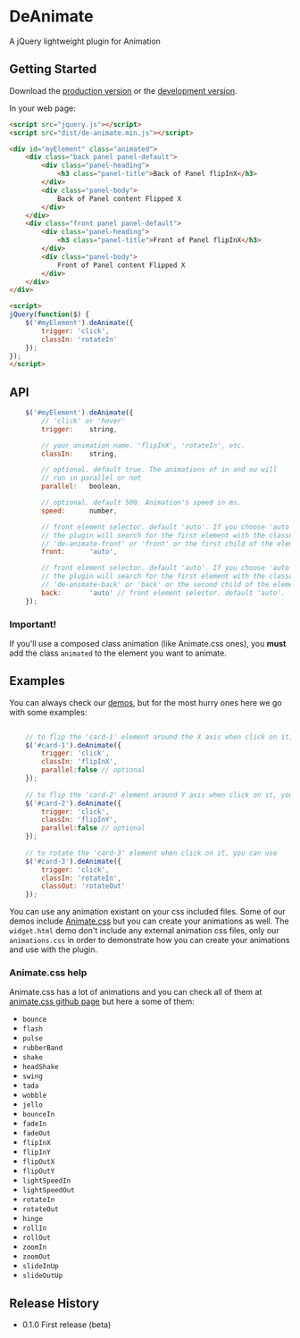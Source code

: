 # DeAnimate

A jQuery lightweight plugin for Animation

## Getting Started
Download the [production version][min] or the [development version][max].

[min]: https://raw.github.com/thiagoh/de-animate/master/dist/de-animate.min.js
[max]: https://raw.github.com/thiagoh/de-animate/master/dist/de-animate.js

In your web page:

```html
<script src="jquery.js"></script>
<script src="dist/de-animate.min.js"></script>

<div id="myElement" class="animated">
    <div class="back panel panel-default">
        <div class="panel-heading">
            <h3 class="panel-title">Back of Panel flipInX</h3>
        </div>
        <div class="panel-body">
            Back of Panel content Flipped X
        </div>
    </div>
    <div class="front panel panel-default">
        <div class="panel-heading">
            <h3 class="panel-title">Front of Panel flipInX</h3>
        </div>
        <div class="panel-body">
            Front of Panel content Flipped X
        </div>
    </div>
</div>

<script>
jQuery(function($) {
    $('#myElement').deAnimate({
        trigger: 'click',
        classIn: 'rotateIn'
    });
});
</script>
```

## API

```js
    $('#myElement').deAnimate({
        // 'click' or 'hover'
        trigger:    string, 

        // your animation name. 'flipInX', 'rotateIn', etc.
        classIn:    string, 

        // optional. default true. The animations of in and ou will 
        // run in parallel or not
        parallel:   boolean, 

        // optional. default 500. Animation's speed in ms. 
        speed:      number, 

        // front element selector. default 'auto'. If you choose 'auto', 
        // the plugin will search for the first element with the classes 
        // 'de-animate-front' or 'front' or the first child of the element
        front:      'auto', 

        // front element selector. default 'auto'. If you choose 'auto', 
        // the plugin will search for the first element with the classes 
        // 'de-animate-back' or 'back' or the second child of the element
        back:       'auto' // front element selector. default 'auto'.
    });
```

### Important!

If you'll use a composed class animation (like Animate.css ones), you **must** add the class `animated` to the element you want to animate.

## Examples

You can always check our [demos](https://github.com/thiagoh/de-animate/tree/master/demo), but for the most hurry ones here we go with some examples:

```js
        
    // to flip the 'card-1' element around the X axis when click on it, you can use
    $('#card-1').deAnimate({
        trigger: 'click',
        classIn: 'flipInX',
        parallel:false // optional
    });
        
    // to flip the 'card-2' element around Y axis when click on it, you can use
    $('#card-2').deAnimate({
        trigger: 'click',
        classIn: 'flipInY',
        parallel:false // optional
    });
    
    // to rotate the 'card-3' element when click on it, you can use
    $('#card-3').deAnimate({
        trigger: 'click',
        classIn: 'rotateIn',
        classOut: 'rotateOut'
    });
```

You can use any animation existant on your css included files. Some of our demos include <a href="https://daneden.github.io/animate.css/" target="_blank">Animate.css</a> but you can create your animations as well. The `widget.html` demo don't include any external animation css files, only our `animations.css` in order to demonstrate how you can create your animations and use with the plugin.

### Animate.css help
Animate.css has a lot of animations and you can check all of them at [animate.css github page](https://github.com/daneden/animate.css) but here a some of them:

* `bounce`
* `flash`
* `pulse`
* `rubberBand`
* `shake`
* `headShake`
* `swing`
* `tada`
* `wobble`
* `jello`
* `bounceIn`
* `fadeIn`
* `fadeOut`
* `flipInX`
* `flipInY`
* `flipOutX`
* `flipOutY`
* `lightSpeedIn`
* `lightSpeedOut`
* `rotateIn`
* `rotateOut`
* `hinge`
* `rollIn`
* `rollOut`
* `zoomIn`
* `zoomOut`
* `slideInUp`
* `slideOutUp`

## Release History
* 0.1.0 First release (beta)
